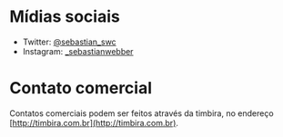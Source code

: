 # Mídias sociais

- Twitter: [@sebastian_swc](https://twitter.com/sebastian_swc)
- Instagram: [_sebastianwebber](https://www.instagram.com/_sebastianwebber/)

# Contato comercial

Contatos comerciais podem ser feitos através da timbira, no endereço [http://timbira.com.br](http://timbira.com.br).

